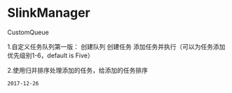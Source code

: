 # SlinkManager
CustomQueue

1.自定义任务队列第一版：
    创建队列
    创建任务
    添加任务并执行（可以为任务添加优先级别1-6，default is Five）
    
2.使用归并排序处理添加的任务，给添加的任务排序

    2017-12-26
